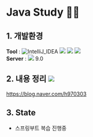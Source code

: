 # Java Study 👨‍💻

## 1. 개발환경
<Strong>Tool</Strong> : ![IntelliJ_IDEA](https://img.shields.io/badge/IntelliJ_IDEA-000000?style=flat-square&logo=IntelliJ%20IDEA&logoColor=white) <img src="https://img.shields.io/badge/Eclipse IDE-2C2255?style=flat-square&logo=Eclipse IDE&logoColor=white"/> <img src="https://img.shields.io/badge/Java-40AEF0?style=flat-square&logo=Java&logoColor=white"/>  <img src="https://img.shields.io/badge/SpringBoot-6DB33F?style=flat-square&logo=SpringBoot&logoColor=white"/> <br>
<Strong>Server</Strong> : <img src="https://img.shields.io/badge/Apache Tomcat-F8DC75?style=flat-square&logo=Apache Tomcat&logoColor=white"> 9.0


## 2. 내용 정리 <img src="https://img.shields.io/badge/ My blog-03C75A?style=flat-square&logo=Naver&logoColor=white&link=https://blog.naver.com/h970303"/>
https://blog.naver.com/h970303

## 3. State
- 스프링부트 복습 진행중

